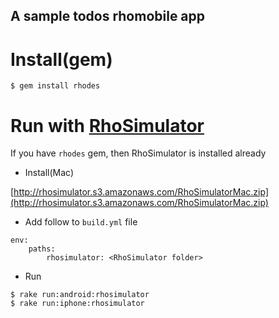 A sample todos rhomobile app
---

Install(gem)
===

```
$ gem install rhodes
```

Run with [RhoSimulator](http://docs.rhomobile.com/rhodes/simulator)
===

If you have `rhodes` gem, then RhoSimulator is installed already

* Install(Mac)

[http://rhosimulator.s3.amazonaws.com/RhoSimulatorMac.zip](http://rhosimulator.s3.amazonaws.com/RhoSimulatorMac.zip)


* Add follow to `build.yml` file

```
env:
    paths:
        rhosimulator: <RhoSimulator folder>
```

* Run

```
$ rake run:android:rhosimulator 
$ rake run:iphone:rhosimulator
```
